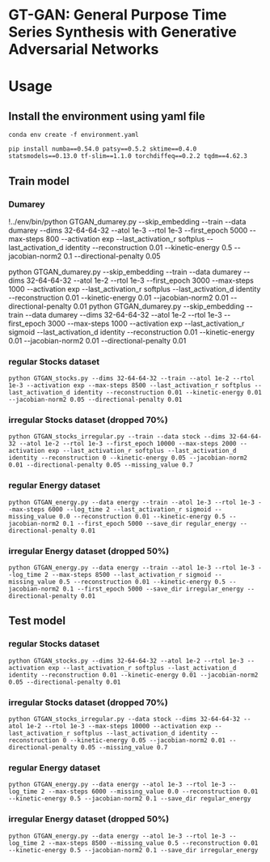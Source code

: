 # GT-GAN: General Purpose Time Series Synthesis with Generative Adversarial Networks


# Usage
## Install the environment using yaml file
~~~
conda env create -f environment.yaml

pip install numba==0.54.0 patsy==0.5.2 sktime==0.4.0 statsmodels==0.13.0 tf-slim==1.1.0 torchdiffeq==0.2.2 tqdm==4.62.3
~~~

## Train model 

### Dumarey 
!../env/bin/python GTGAN_dumarey.py --skip_embedding --train --data dumarey --dims 32-64-64-32 --atol 1e-3 --rtol 1e-3 --first_epoch 5000 --max-steps 800 --activation exp --last_activation_r softplus --last_activation_d identity --reconstruction 0.01 --kinetic-energy 0.5 --jacobian-norm2 0.1 --directional-penalty 0.05 

python GTGAN_dumarey.py --skip_embedding --train --data dumarey --dims 32-64-64-32 --atol 1e-2 --rtol 1e-3 --first_epoch 3000 --max-steps 1000 --activation exp --last_activation_r softplus --last_activation_d identity --reconstruction 0.01 --kinetic-energy 0.01 --jacobian-norm2 0.01 --directional-penalty 0.01
python GTGAN_dumarey.py --skip_embedding --train --data dumarey --dims 32-64-64-32 --atol 1e-2 --rtol 1e-3 --first_epoch 3000 --max-steps 1000 --activation exp --last_activation_r sigmoid --last_activation_d identity --reconstruction 0.01 --kinetic-energy 0.01 --jacobian-norm2 0.01 --directional-penalty 0.01

### regular Stocks dataset
~~~
python GTGAN_stocks.py --dims 32-64-64-32 --train --atol 1e-2 --rtol 1e-3 --activation exp --max-steps 8500 --last_activation_r softplus --last_activation_d identity --reconstruction 0.01 --kinetic-energy 0.01 --jacobian-norm2 0.05 --directional-penalty 0.01 
~~~

### irregular Stocks dataset (dropped 70%)
~~~
python GTGAN_stocks_irregular.py --train --data stock --dims 32-64-64-32 --atol 1e-2 --rtol 1e-3 --first_epoch 10000 --max-steps 2000 --activation exp --last_activation_r softplus --last_activation_d identity --reconstruction 0 --kinetic-energy 0.05 --jacobian-norm2 0.01 --directional-penalty 0.05 --missing_value 0.7
~~~

### regular Energy dataset
~~~
python GTGAN_energy.py --data energy --train --atol 1e-3 --rtol 1e-3 --max-steps 6000 --log_time 2 --last_activation_r sigmoid --missing_value 0.0 --reconstruction 0.01 --kinetic-energy 0.5 --jacobian-norm2 0.1 --first_epoch 5000 --save_dir regular_energy --directional-penalty 0.01
~~~

### irregular Energy dataset (dropped 50%)
~~~
python GTGAN_energy.py --data energy --train --atol 1e-3 --rtol 1e-3 --log_time 2 --max-steps 8500 --last_activation_r sigmoid --missing_value 0.5 --reconstruction 0.01 --kinetic-energy 0.5 --jacobian-norm2 0.1 --first_epoch 5000 --save_dir irregular_energy --directional-penalty 0.01
~~~

## Test model
### regular Stocks dataset
~~~
python GTGAN_stocks.py --dims 32-64-64-32 --atol 1e-2 --rtol 1e-3 --activation exp --last_activation_r softplus --last_activation_d identity --reconstruction 0.01 --kinetic-energy 0.01 --jacobian-norm2 0.05 --directional-penalty 0.01 
~~~

### irregular Stocks dataset (dropped 70%)
~~~
python GTGAN_stocks_irregular.py --data stock --dims 32-64-64-32 --atol 1e-2 --rtol 1e-3 --max-steps 10000 --activation exp --last_activation_r softplus --last_activation_d identity --reconstruction 0 --kinetic-energy 0.05 --jacobian-norm2 0.01 --directional-penalty 0.05 --missing_value 0.7
~~~
### regular Energy dataset
~~~
python GTGAN_energy.py --data energy --atol 1e-3 --rtol 1e-3 --log_time 2 --max-steps 6000 --missing_value 0.0 --reconstruction 0.01 --kinetic-energy 0.5 --jacobian-norm2 0.1 --save_dir regular_energy
~~~
### irregular Energy dataset (dropped 50%)
~~~
python GTGAN_energy.py --data energy --atol 1e-3 --rtol 1e-3 --log_time 2 --max-steps 8500 --missing_value 0.5 --reconstruction 0.01 --kinetic-energy 0.5 --jacobian-norm2 0.1 --save_dir irregular_energy
~~~
